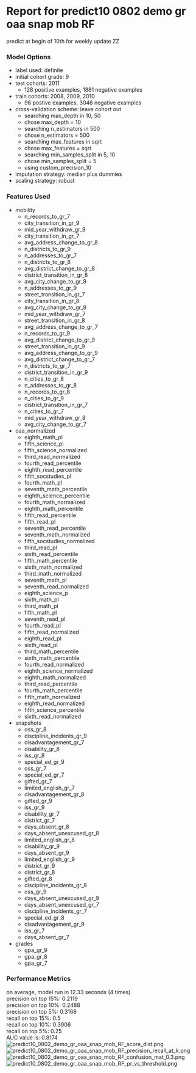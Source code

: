 # Report for predict10 0802 demo gr oaa snap mob RF
predict at begin of 10th for weekly update ZZ

### Model Options
* label used: definite
* initial cohort grade: 9
* test cohorts: 2011
	 * 128 positive examples, 1881 negative examples
* train cohorts: 2008, 2009, 2010
	 * 96 postive examples, 3046 negative examples
* cross-validation scheme: leave cohort out
	 * searching max_depth in 10, 50
	 * chose max_depth = 10
	 * searching n_estimators in 500
	 * chose n_estimators = 500
	 * searching max_features in sqrt
	 * chose max_features = sqrt
	 * searching min_samples_split in 5, 10
	 * chose min_samples_split = 5
	 * using custom_precision_10
* imputation strategy: median plus dummies
* scaling strategy: robust

### Features Used
* mobility
	 * n_records_to_gr_7
	 * city_transition_in_gr_9
	 * mid_year_withdraw_gr_9
	 * city_transition_in_gr_7
	 * avg_address_change_to_gr_8
	 * n_districts_to_gr_9
	 * n_addresses_to_gr_7
	 * n_districts_to_gr_8
	 * avg_district_change_to_gr_8
	 * district_transition_in_gr_8
	 * avg_city_change_to_gr_9
	 * n_addresses_to_gr_9
	 * street_transition_in_gr_7
	 * city_transition_in_gr_8
	 * avg_city_change_to_gr_8
	 * mid_year_withdraw_gr_7
	 * street_transition_in_gr_8
	 * avg_address_change_to_gr_7
	 * n_records_to_gr_9
	 * avg_district_change_to_gr_9
	 * street_transition_in_gr_9
	 * avg_address_change_to_gr_9
	 * avg_district_change_to_gr_7
	 * n_districts_to_gr_7
	 * district_transition_in_gr_9
	 * n_cities_to_gr_8
	 * n_addresses_to_gr_8
	 * n_records_to_gr_8
	 * n_cities_to_gr_9
	 * district_transition_in_gr_7
	 * n_cities_to_gr_7
	 * mid_year_withdraw_gr_8
	 * avg_city_change_to_gr_7
* oaa_normalized
	 * eighth_math_pl
	 * fifth_science_pl
	 * fifth_science_normalized
	 * third_read_normalized
	 * fourth_read_percentile
	 * eighth_read_percentile
	 * fifth_socstudies_pl
	 * fourth_math_pl
	 * seventh_math_percentile
	 * eighth_science_percentile
	 * fourth_math_normalized
	 * eighth_math_percentile
	 * fifth_read_percentile
	 * fifth_read_pl
	 * seventh_read_percentile
	 * seventh_math_normalized
	 * fifth_socstudies_normalized
	 * third_read_pl
	 * sixth_read_percentile
	 * fifth_math_percentile
	 * sixth_math_normalized
	 * third_math_normalized
	 * seventh_math_pl
	 * seventh_read_normalized
	 * eighth_science_p
	 * sixth_math_pl
	 * third_math_pl
	 * fifth_math_pl
	 * seventh_read_pl
	 * fourth_read_pl
	 * fifth_read_normalized
	 * eighth_read_pl
	 * sixth_read_pl
	 * third_math_percentile
	 * sixth_math_percentile
	 * fourth_read_normalized
	 * eighth_science_normalized
	 * eighth_math_normalized
	 * third_read_percentile
	 * fourth_math_percentile
	 * fifth_math_normalized
	 * eighth_read_normalized
	 * fifth_science_percentile
	 * sixth_read_normalized
* snapshots
	 * oss_gr_8
	 * discipline_incidents_gr_9
	 * disadvantagement_gr_7
	 * disability_gr_8
	 * iss_gr_8
	 * special_ed_gr_9
	 * oss_gr_7
	 * special_ed_gr_7
	 * gifted_gr_7
	 * limited_english_gr_7
	 * disadvantagement_gr_8
	 * gifted_gr_9
	 * iss_gr_9
	 * disability_gr_7
	 * district_gr_7
	 * days_absent_gr_8
	 * days_absent_unexcused_gr_8
	 * limited_english_gr_8
	 * disability_gr_9
	 * days_absent_gr_9
	 * limited_english_gr_9
	 * district_gr_9
	 * district_gr_8
	 * gifted_gr_8
	 * discipline_incidents_gr_8
	 * oss_gr_9
	 * days_absent_unexcused_gr_9
	 * days_absent_unexcused_gr_7
	 * discipline_incidents_gr_7
	 * special_ed_gr_8
	 * disadvantagement_gr_9
	 * iss_gr_7
	 * days_absent_gr_7
* grades
	 * gpa_gr_9
	 * gpa_gr_8
	 * gpa_gr_7

### Performance Metrics
on average, model run in 12.33 seconds (4 times) <br/>precision on top 15%: 0.2119 <br/>precision on top 10%: 0.2488 <br/>precision on top 5%: 0.3168 <br/>recall on top 15%: 0.5 <br/>recall on top 10%: 0.3906 <br/>recall on top 5%: 0.25 <br/>AUC value is: 0.8174 <br/>![predict10_0802_demo_gr_oaa_snap_mob_RF_score_dist.png](figs/predict10_0802_demo_gr_oaa_snap_mob_RF_score_dist.png)
![predict10_0802_demo_gr_oaa_snap_mob_RF_precision_recall_at_k.png](figs/predict10_0802_demo_gr_oaa_snap_mob_RF_precision_recall_at_k.png)
![predict10_0802_demo_gr_oaa_snap_mob_RF_confusion_mat_0.3.png](figs/predict10_0802_demo_gr_oaa_snap_mob_RF_confusion_mat_0.3.png)
![predict10_0802_demo_gr_oaa_snap_mob_RF_pr_vs_threshold.png](figs/predict10_0802_demo_gr_oaa_snap_mob_RF_pr_vs_threshold.png)
